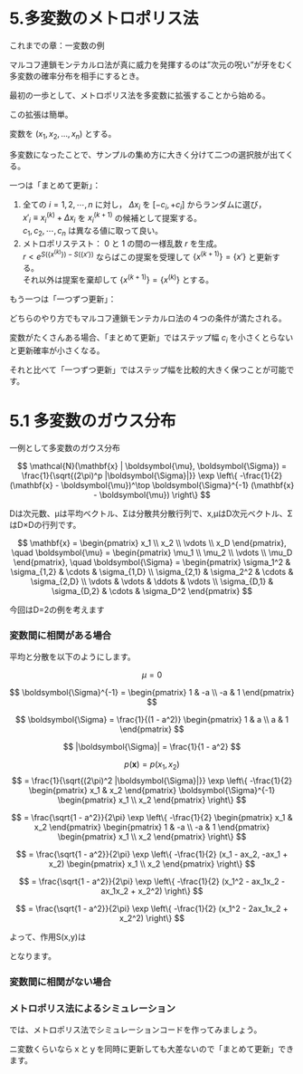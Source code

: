 # 5.多変数のメトロポリス法

これまでの章：一変数の例

マルコフ連鎖モンテカルロ法が真に威力を発揮するのは”次元の呪い”が牙をむく多変数の確率分布を相手にするとき。

最初の一歩として、メトロポリス法を多変数に拡張することから始める。

この拡張は簡単。

変数を $(x_1,x_2,...,x_n)$ とする。


多変数になったことで、サンプルの集め方に大きく分けて二つの選択肢が出てくる。

一つは「まとめて更新」：

1. 全ての $i = 1, 2, \cdots, n$ に対し， $\Delta x_i$ を $[-c_i, +c_i]$ からランダムに選び，  
    $x'_i \equiv x_i^{(k)} + \Delta x_i$ を $x_i^{(k+1)}$ の候補として提案する。  
    $c_1, c_2, \cdots, c_n$ は異なる値に取って良い。  
2. メトロポリステスト： 0 と 1 の間の一様乱数 $r$ を生成。  
    $r < e^{S(\{x^{(k)}\}) - S(\{x'\})}$ ならばこの提案を受理して $\{x^{(k+1)}\} = \{x'\}$ と更新する。  
    それ以外は提案を棄却して $\{x^{(k+1)}\} = \{x^{(k)}\}$ とする。


もう一つは「一つずつ更新」：

どちらのやり方でもマルコフ連鎖モンテカルロ法の４つの条件が満たされる。

変数がたくさんある場合、「まとめて更新」ではステップ幅 $c_i$ を小さくとらないと更新確率が小さくなる。

それと比べて「一つずつ更新」ではステップ幅を比較的大きく保つことが可能です。

# 5.1 多変数のガウス分布

一例として多変数のガウス分布

$$
\mathcal{N}(\mathbf{x} | \boldsymbol{\mu}, \boldsymbol{\Sigma}) = \frac{1}{\sqrt{(2\pi)^p |\boldsymbol{\Sigma}|}} \exp \left\{ -\frac{1}{2} (\mathbf{x} - \boldsymbol{\mu})^\top \boldsymbol{\Sigma}^{-1} (\mathbf{x} - \boldsymbol{\mu}) \right\}
$$

Dは次元数、μは平均ベクトル、Σは分散共分散行列で、x,μはD次元ベクトル、ΣはD×Dの行列です。

$$
\mathbf{x} = \begin{pmatrix} 
x_1 \\
x_2 \\
\vdots \\
x_D 
\end{pmatrix}, \quad
\boldsymbol{\mu} = \begin{pmatrix} 
\mu_1 \\
\mu_2 \\
\vdots \\
\mu_D 
\end{pmatrix}, \quad
\boldsymbol{\Sigma} = \begin{pmatrix} 
\sigma_1^2 & \sigma_{1,2} & \cdots & \sigma_{1,D} \\
\sigma_{2,1} & \sigma_2^2 & \cdots & \sigma_{2,D} \\
\vdots & \vdots & \ddots & \vdots \\
\sigma_{D,1} & \sigma_{D,2} & \cdots & \sigma_D^2 
\end{pmatrix}
$$

今回はD=2の例を考えます

### 変数間に相関がある場合

平均と分散を以下のようにします。

$$
\mu = 0
$$

$$
\boldsymbol{\Sigma}^{-1} = \begin{pmatrix} 
1 & -a \\
-a & 1 
\end{pmatrix}
$$

$$
\boldsymbol{\Sigma} = \frac{1}{(1 - a^2)} \begin{pmatrix} 
1 & a \\
a & 1 
\end{pmatrix}
$$

$$
|\boldsymbol{\Sigma}| = \frac{1}{1 - a^2}
$$

$$
p(\mathbf{x}) = p(x_1, x_2)
$$
$$
= \frac{1}{\sqrt{(2\pi)^2 |\boldsymbol{\Sigma}|}} \exp \left\{ -\frac{1}{2} \begin{pmatrix} x_1 & x_2 \end{pmatrix} \boldsymbol{\Sigma}^{-1} \begin{pmatrix} x_1 \\ x_2 \end{pmatrix} \right\}
$$

$$
= \frac{\sqrt{1 - a^2}}{2\pi} \exp \left\{ -\frac{1}{2} \begin{pmatrix} x_1 & x_2 \end{pmatrix} \begin{pmatrix} 1 & -a \\ -a & 1 \end{pmatrix} \begin{pmatrix} x_1 \\ x_2 \end{pmatrix} \right\}
$$

$$
= \frac{\sqrt{1 - a^2}}{2\pi} \exp \left\{ -\frac{1}{2} (x_1 - ax_2, -ax_1 + x_2) \begin{pmatrix} x_1 \\ x_2 \end{pmatrix} \right\}
$$

$$
= \frac{\sqrt{1 - a^2}}{2\pi} \exp \left\{ -\frac{1}{2} (x_1^2 - ax_1x_2 - ax_1x_2 + x_2^2) \right\}
$$

$$
= \frac{\sqrt{1 - a^2}}{2\pi} \exp \left\{ -\frac{1}{2} (x_1^2 - 2ax_1x_2 + x_2^2) \right\}
$$

よって、作用S(x,y)は

となります。


### 変数間に相関がない場合

### メトロポリス法によるシミュレーション


では、メトロポリス法でシミュレーションコードを作ってみましょう。

ニ変数くらいならｘとｙを同時に更新しても大差ないので「まとめて更新」できます。
